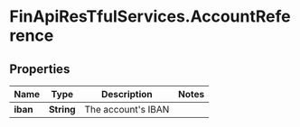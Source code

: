 # FinApiResTfulServices.AccountReference

## Properties
Name | Type | Description | Notes
------------ | ------------- | ------------- | -------------
**iban** | **String** | The account's IBAN | 


